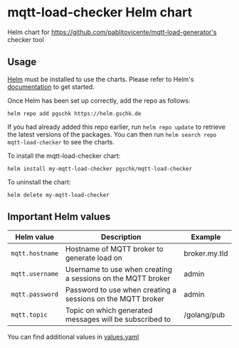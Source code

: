 # mqtt-load-checker Helm chart

Helm chart for https://github.com/pablitovicente/mqtt-load-generator's checker tool

## Usage

[Helm](https://helm.sh) must be installed to use the charts.  Please refer to
Helm's [documentation](https://helm.sh/docs) to get started.

Once Helm has been set up correctly, add the repo as follows:

```
helm repo add pgschk https://helm.gschk.de
```

If you had already added this repo earlier, run `helm repo update` to retrieve
the latest versions of the packages.  You can then run `helm search repo
mqtt-load-checker` to see the charts.

To install the mqtt-load-checker chart:

```
helm install my-mqtt-load-checker pgschk/mqtt-load-checker
```

To uninstall the chart:

```
helm delete my-mqtt-load-checker
```

## Important Helm values

| Helm value                | Description                                                                                   | Example       |
|---------------------------|-----------------------------------------------------------------------------------------------|---------------|
| `mqtt.hostname`           | Hostname of MQTT broker to generate load on                                                   | broker.my.tld |
| `mqtt.username`           | Username to use when creating a sessions on the MQTT broker                                   | admin         |
| `mqtt.password`           | Password to use when creating a sessions on the MQTT broker                                   | admin         |
| `mqtt.topic`              | Topic on which generated messages will be subscribed to                                       | /golang/pub   |

You can find additional values in [values.yaml](values.yaml)
